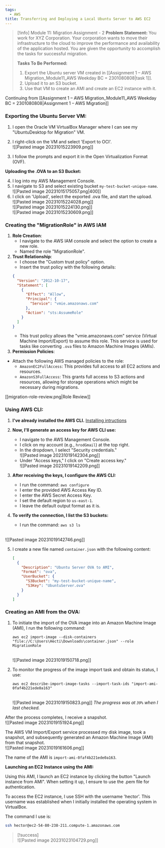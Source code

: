```yaml
---
tags:
  - AWS
title: Transferring and Deploying a Local Ubuntu Server to AWS EC2
---
```

<!--
**Mini-Project: Advanced AWS Migration and VM Import/Export!** In a step further into AWS migration, I tackled the challenge of transferring a virtual machine to AWS, converting it into an Amazon Machine Image (AMI) for scalability and flexibility. Starting with exporting an Ubuntu server VM, I uploaded it to an S3 bucket, then used the AWS VM Import/Export service to create an AMI. Subsequently, I launched an EC2 instance using the new AMI, demonstrating the seamless transition from on-premise to cloud. This project provided practical experience in cloud migration strategies, enhancing my ability to manage and execute complex migrations efficiently.
-->

> [!info] Module 11: Migration Assignment - 2
> **Problem Statement:**
> You work for XYZ Corporation. Your corporation wants to move their infrastructure to the cloud to improve the performance and availability of the application hosted. You are given the opportunity to accomplish the tasks for successful migration.
> 
> **Tasks To Be Performed:** 
> 1. Export the Ubuntu server VM created in [[Assignment 1 – AWS Migration_Module11_AWS Weekday BC = 2301080808|task 1]]. 
> 2. Upload it to an S3 bucket. 
> 3. Use that VM to create an AMI and create an EC2 instance with it. 


Continuing from [[Assignment 1 – AWS Migration_Module11_AWS Weekday BC = 2301080808|Assignment 1 – AWS Migration]]

### Exporting the Ubuntu Server VM:

1. I open the Oracle VM VirtualBox Manager where I can see my "UbuntuDesktop for Migration" VM.
2. I right-click on the VM and select 'Export to OCI'.
   <br>![[Pasted image 20231015223909.png]]
   
3. I follow the prompts and export it in the Open Virtualization Format (OVF).

**Uploading the .OVA to an S3 Bucket:**

4. I log into my AWS Management Console.
5. I navigate to S3 and select existing bucket  `my-test-bucket-unique-name`.
   <br>![[Pasted image 20231015175057.png|400]]
6. I click on 'Upload', select the exported .ova file, and start the upload.
   <br>![[Pasted image 20231015224028.png]]
   <br>![[Pasted image 20231015224130.png]]
   <br>![[Pasted image 20231015230609.png]]
   
### **Creating the "MigrationRole" in AWS IAM**

1. **Role Creation**:
    - I navigate to the AWS IAM console and select the option to create a new role.
    - Named the role "MigrationRole".
2. **Trust Relationship**:
    - I choose the "Custom trust policy" option.
    - Insert the trust policy with the following details:
	```json
	{
	  "Version": "2012-10-17",
	  "Statement": [
	    {
	      "Effect": "Allow",
	      "Principal": {
	        "Service": "vmie.amazonaws.com"
	      },
	      "Action": "sts:AssumeRole"
	    }
	  ]
	}
	```
   - This trust policy allows the "vmie.amazonaws.com" service (Virtual Machine Import/Export) to assume this role. This service is used for tasks like converting `.ova` files to Amazon Machine Images (AMIs).
3. **Permission Policies**:
  - Attach the following AWS managed policies to the role:
      - `AmazonEC2FullAccess`: This provides full access to all EC2 actions and resources.
      - `AmazonS3FullAccess`: This grants full access to S3 actions and resources, allowing for storage operations which might be necessary during migrations.

[[migration-role-review.png|Role Review]]


### **Using AWS CLI:**

1. **I've already installed the AWS CLI.**
   [Installing intructions](https://aws.amazon.com/cli/)
2. **Now, I'll generate an access key for AWS CLI use:**
    - I navigate to the AWS Management Console.
    - I click on my account (e.g., `hrodGmail`) at the top right.
    - In the dropdown, I select "Security credentials."
      <br>![[Pasted image 20231019142304.png]]
    - Under "Access keys," I click on "Create access key."
      <br>![[Pasted image 20231019142209.png]]

3. **After receiving the keys, I configure the AWS CLI:**
    - I run the command: `aws configure`
    - I enter the provided AWS Access Key ID.
    - I enter the AWS Secret Access Key.
    - I set the default region to `us-east-1`.
    - I leave the default output format as it is.
      
4. **To verify the connection, I list the S3 buckets:**
    - I run the command: `aws s3 ls`
      
<br>![[Pasted image 20231019142746.png]]


5. I create a new file named `container.json` with the following content:
	```json
	[
	  {
	    "Description": "Ubuntu Server OVA to AMI",
	    "Format": "ova",
	    "UserBucket": {
	      "S3Bucket": "my-test-bucket-unique-name",
	      "S3Key": "UbuntuServer.ova"
	    }
	  }
	]
	```

### Creating an AMI from the OVA:

1. To initiate the import of the OVA image into an Amazon Machine Image (AMI), I run the following command:

	```
	aws ec2 import-image --disk-containers "file://C:\Users\Hecti\Downloads\container.json" --role MigrationRole
	```
	
	<br>![[Pasted image 20231019150718.png]]

2. To monitor the progress of the image import task and obtain its status, I use:
	```
	aws ec2 describe-import-image-tasks --import-task-ids "import-ami-0faf4b221ede0a163"
	```
	
	<br>![[Pasted image 20231019150823.png]]
	*The progress was at `39%` when I last checked.*


After the process completes, I receive a snapshot.
<br>![[Pasted image 20231019151924.png]]

The AWS VM Import/Export service processed my disk image, took a snapshot, and subsequently generated an Amazon Machine Image (AMI) from that snapshot.
<br>![[Pasted image 20231019161606.png]]

The name of the AMI is `import-ami-0faf4b221ede0a163`.


**Launching an EC2 Instance using the AMI:**

Using this AMI, I launch an EC2 instance by clicking the button "Launch instance from AMI". When setting it up, I ensure to use the .pem file for authentication.

To access the EC2 instance, I use SSH with the username 'hector'. This username was established when I initially installed the operating system in VirtualBox.

The command I use is:
```bash
ssh hector@ec2-54-80-238-211.compute-1.amazonaws.com
```

> [!success]
> <br>![[Pasted image 20231023104729.png]]




